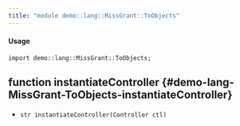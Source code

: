 ```yaml
---
title: "module demo::lang::MissGrant::ToObjects"
---
```


#### Usage

`import demo::lang::MissGrant::ToObjects;`

## function instantiateController {#demo-lang-MissGrant-ToObjects-instantiateController}

* ``str instantiateController(Controller ctl)``

